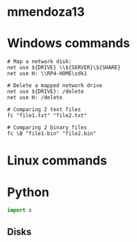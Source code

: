 # mmendoza13

# Windows commands

```batch
# Map a network disk:
net use ${DRIVE} \\${SERVER}\${SHARE}
net use H: \\RP4-HOME\sdk1

# Delete a mapped network drive
net use ${DRIVE}: /delete
net use H: /delete

# Comparing 2 text files
fc "file1.txt" "file2.txt"

# Comparing 2 binary files
fc \B "file1.bin" "file2.bin"

```



# Linux commands

# Python

```python
import s
```

## Disks
